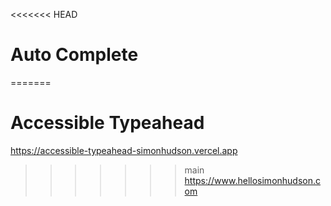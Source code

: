 <<<<<<< HEAD
# Auto Complete

=======
# Accessible Typeahead

https://accessible-typeahead-simonhudson.vercel.app

>>>>>>> main
https://www.hellosimonhudson.com
